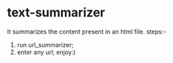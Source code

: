 # text-summarizer
It summarizes the content present in an html file.
steps:-
1) run url_summarizer;
2) enter any url;
enjoy:)
